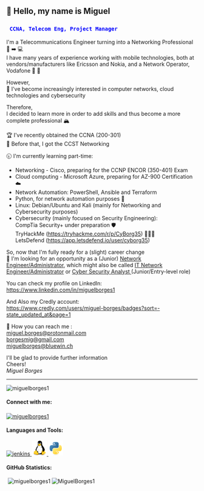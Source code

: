<b><h2>👋  Hello, my name is Miguel</h2></b>
<b><h3> <code style="color : blue"> CCNA, Telecom Eng, Project Manager </code> </h3></b>



I'm a Telecommunications Engineer turning into a Networking Professional 📱 ➡️ 💻 </br>
I have many years of experience working with mobile technologies, both at vendors/manufacturers like Ericsson and Nokia, and a Network Operator, Vodafone 📶 📡

However,</br>
👀  I've become increasingly interested in computer networks, cloud technologies and cybersecurity </br>

Therefore,</br>
I decided to learn more in order to add skills and thus become a more complete professional 🏔️

🏆  I've recently obtained the CCNA (200-301)</br>
🏅  Before that, I got the CCST Networking

🕤 I'm currently learning part-time:</br>
+ Networking - Cisco, preparing for the CCNP ENCOR (350-401) Exam 
+ Cloud computing - Microsoft Azure, preparing for AZ-900 Certification ☁️
+ Network Automation: PowerShell, Ansible and Terraform 
+ Python, for network automation purposes 🐍
+ Linux: Debian/Ubuntu and Kali (mainly for Networking and Cybersecurity purposes)
+ Cybersecurity (mainly focused on Security Engineering):
  </br>CompTia Security+ under preparation 🛡️
  </br>TryHackMe (https://tryhackme.com/r/p/CyBorg35) 👨🏻‍💻
  </br>LetsDefend (https://app.letsdefend.io/user/cyborg35)

So, now that I'm fully ready for a (slight) career change </br>
🔀 I'm looking for an opportunity as a  (Junior) <ins> Network Engineer/Administrator</ins>, 
which might also be called <ins>IT Network Engineer/Administrator</ins> or <ins>Cyber Security Analyst </ins> (Junior/Entry-level role)

You can check my profile on LinkedIn:</br>
https://www.linkedin.com/in/miguelborges1

And Also my Credly account:</br>
https://www.credly.com/users/miguel-borges/badges?sort=-state_updated_at&page=1
<!--START_SECTION:badges-->
<!--END_SECTION:badges-->

<!--
<h4> My Credly badges </h4>
[![CCNA](https://images.credly.com/size/100x100/images/6dadb1cc-71e5-43a8-836f-e16ef33ff394)]([https://www.credly.com/badges/6dadb1cc-71e5-43a8-836f-e16ef33ff394](https://www.credly.com/badges/6dadb1cc-71e5-43a8-836f-e16ef33ff394) "CCNA")
END_SECTION:badges-->

<!-- 
Take a look at some of <b><h2>My Projects</h2></b>
-->
  
📧 How you can reach me :</br>
miguel.borges@protonmail.com</br>
borgesmig@gmail.com</br>
miguelborges@bluewin.ch</br>

I'll be glad to provide further information</br>
Cheers!</br>
*Miguel Borges*

---------------------------------------------------------------------------------

<p align="left"> <img src="https://komarev.com/ghpvc/?username=miguelborges1&label=Profile%20views&color=0e75b6&style=flat" alt="miguelborges1" /> </p>

<h4 align="left">Connect with me:</h4>
<p align="left">
<a href="https://linkedin.com/in/miguelborges1" target="blank"><img align="center" src="https://raw.githubusercontent.com/rahuldkjain/github-profile-readme-generator/master/src/images/icons/Social/linked-in-alt.svg" alt="miguelborges1" height="30" width="40" /></a>
</p>

<h4 align="left">Languages and Tools:</h4>
<p align="left"> <a href="https://www.jenkins.io" target="_blank" rel="noreferrer"> <img src="https://www.vectorlogo.zone/logos/jenkins/jenkins-icon.svg" alt="jenkins" width="40" height="40"/> </a> <a href="https://www.linux.org/" target="_blank" rel="noreferrer"> <img src="https://raw.githubusercontent.com/devicons/devicon/master/icons/linux/linux-original.svg" alt="linux" width="40" height="40"/> </a> <a href="https://www.python.org" target="_blank" rel="noreferrer"> <img src="https://raw.githubusercontent.com/devicons/devicon/master/icons/python/python-original.svg" alt="python" width="40" height="40"/> </a> </p>
<!---
My TryHackMe
<iframe src="https://tryhackme.com/api/v2/badges/public-profile?userPublicId=3586534" style='border:none;'></iframe>
--->

<h4 align="left">GitHub Statistics:</h4>
<p>&nbsp;<img align="centre" src="https://github-readme-stats.vercel.app/api?username=miguelborges1&show_icons=true&locale=en" alt="miguelborges1" />
<img align="centre" src="https://github-readme-streak-stats.herokuapp.com/?user=miguelborges1&" alt="MiguelBorges1" />

<!---
BorgesMig/BorgesMig is a ✨ special ✨ repository because its `README.md` (this file) appears on your GitHub profile.
You can click the Preview link to take a look at your changes.
--->
